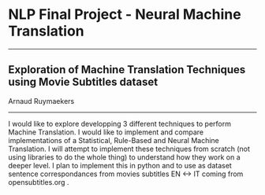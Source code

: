 # NLP Final Project - Neural Machine Translation

---

## Exploration of Machine Translation Techniques using Movie Subtitles dataset

Arnaud Ruymaekers

---

I would like to explore developping 3 different techniques to perform Machine Translation. I would like to implement and compare implementations of a Statistical, Rule-Based and Neural Machine Translation. I will attempt to implement these techniques from scratch (not using libraries to do the whole thing) to understand how they work on a deeper level. I plan to implement this in python and to use as dataset sentence correspondances from movies subtitles EN <-> IT coming from opensubtitles.org .